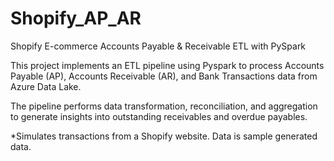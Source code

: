 # Shopify_AP_AR
Shopify E-commerce Accounts Payable & Receivable ETL with PySpark

This project implements an ETL pipeline using Pyspark to process Accounts Payable (AP), Accounts Receivable (AR), and Bank Transactions data from Azure Data Lake. 

The pipeline performs data transformation, reconciliation, and aggregation to generate insights into outstanding receivables and overdue payables.

*Simulates transactions from a Shopify website. Data is sample generated data.
